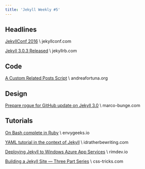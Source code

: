 ```yaml
---
title: 'Jekyll Weekly #5'
---
```

## Headlines
[JekyllConf 2016](//jekyllconf.com/) \\
jekyllconf.com

[Jekyll 3.0.3 Released](//jekyllrb.com/news/2016/02/08/jekyll-3-0-3-released/) \\
jekyllrb.com

## Code
[A Custom Related Posts Script](//www.andreafortuna.org/programming/2016/02/10/jekyll-related-posts/) \\
andreafortuna.org

## Design
[Prepare rogue for GitHub update on Jekyll 3.0](//www.marco-bunge.com/2016/02/05/prepare-rogue-for-github-update-on-jekyll-3-0/) \\
marco-bunge.com

## Tutorials
[On Bash complete in Ruby](//envygeeks.io/2016/02/02/on-bash-complete-in-ruby/) \\
envygeeks.io

[YAML tutorial in the context of Jekyll](//idratherbewriting.com/documentation-theme-jekyll/mydoc/mydoc_yaml_tutorial.html) \\
idratherbewriting.com

[Deploying Jekyll to Windows Azure App Services](//rimdev.io/deploying-jekyll-to-windows-azure-app-services/) \\
rimdev.io

[Building a Jekyll Site — Three Part Series](//css-tricks.com/building-a-jekyll-site-part-1-of-3/) \\
css-tricks.com